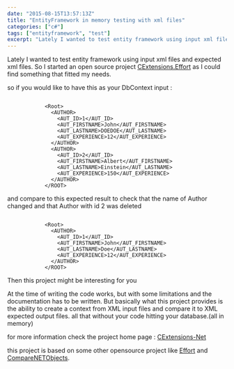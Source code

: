 ```yaml
---
date: "2015-08-15T13:57:13Z"
title: "EntityFramework in memory testing with xml files"
categories: ["c#"]
tags: ["entityframework", "test"]
excerpt: "Lately I wanted to test entity framework using input xml files and expected xml files. So I started..."
---
```


Lately I wanted to test entity framework using input xml files and expected xml files. So I started an open source project [CExtensions.Effort](https://github.com/CedricDumont/CExtensions-Net) as I could find something that fitted my needs.

so if you would like to have this as your DbContext input :

```

            <Root>
              <AUTHOR>
                <AUT_ID>1</AUT_ID>
                <AUT_FIRSTNAME>John</AUT_FIRSTNAME>
                <AUT_LASTNAME>DOEDOE</AUT_LASTNAME>
                <AUT_EXPERIENCE>12</AUT_EXPERIENCE>
              </AUTHOR>
              <AUTHOR>
                <AUT_ID>2</AUT_ID>
                <AUT_FIRSTNAME>Albert</AUT_FIRSTNAME>
                <AUT_LASTNAME>Einstein</AUT_LASTNAME>
                <AUT_EXPERIENCE>150</AUT_EXPERIENCE>
              </AUTHOR>
            </ROOT>
```

and compare to this expected result to check that the name of Author changed and that Author with id 2 was deleted

```

            <Root>
              <AUTHOR>
                <AUT_ID>1</AUT_ID>
                <AUT_FIRSTNAME>John</AUT_FIRSTNAME>
                <AUT_LASTNAME>Doe</AUT_LASTNAME>
                <AUT_EXPERIENCE>12</AUT_EXPERIENCE>
              </AUTHOR>             
            </ROOT>
```

Then this project might be interesting for you

At the time of writing the code works, but with some limitations and the documentation has to be written. But basically what this project provides is the ability to create a context from XML input files and compare it to XML expected output files. all that without your code hitting your database.(all in memory)

for more information check the project home page : [CExtensions-Net](https://github.com/CedricDumont/CExtensions-Net)

this project is based on some other opensource project like [Effort](https://effort.codeplex.com/) and [CompareNETObjects](https://comparenetobjects.codeplex.com/).